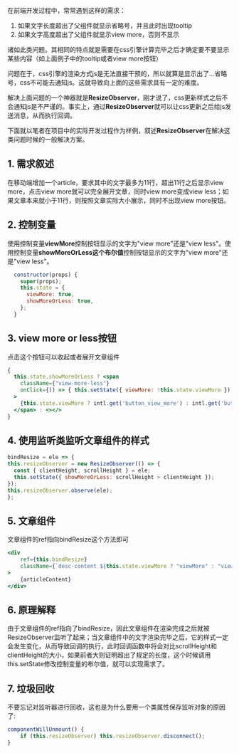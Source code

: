 在前端开发过程中，常常遇到这样的需求：

1. 如果文字长度超出了父组件就显示省略号，并且此时出现tooltip
2. 如果文字高度超出了父组件就显示view more，否则不显示

诸如此类问题。其相同的特点就是需要在css引擎计算完毕之后才确定要不要显示某些内容（如上面例子中的tooltip或者view more按钮）

问题在于，css引擎的渲染方式js是无法直接干预的，所以就算是显示出了...省略号，css不可能去通知js。这就导致向上面的这些需求具有一定的难度。

解决上面问题的一个神器就是**ResizeObserver**，刚才说了，css更新样式之后不会通知js是不严谨的。事实上，通过**ResizeObserver**就可以让css更新之后给js发送消息，从而执行回调。

下面就以笔者在项目中的实际开发过程作为样例，叙述**ResizeObserver**在解决这类问题时候的一般解决方案。

## 1. 需求叙述
在移动端增加一个article，要求其中的文字最多为11行，超出11行之后显示view more，点击view more就可以完全展开文章，同时view more变成view less；如果文章本来就小于11行，则按照文章实际大小展示，同时不出现view more按钮。

## 2. 控制变量
使用控制变量**viewMore**控制按钮显示的文字为"view more"还是"view less"。使用控制变量**showMoreOrLess这个布尔值**控制按钮显示的文字为"view more"还是"view less"。
```js
  constructor(props) {
    super(props);
    this.state = {
      viewMore: true,
      showMoreOrLess: true,
    };
  }
```

## 3. view more or less按钮
点击这个按钮可以收起或者展开文章组件
```jsx
{
  this.state.showMoreOrLess ? <span
    className={"view-more-less"}
    onClick={() => { this.setState({ viewMore: !this.state.viewMore }) }}
  >
    {this.state.viewMore ? intl.get('button_view_more') : intl.get('button_view_less')}
  </span> : <></>
}
```

## 4. 使用监听类监听文章组件的样式
```jsx
bindResize = ele => {
this.resizeObserver = new ResizeObserver(() => {
  const { clientHeight, scrollHeight } = ele;
  this.setState({ showMoreOrLess: scrollHeight > clientHeight });
});
this.resizeObserver.observe(ele);
};
```

## 5. 文章组件
文章组件的ref指向bindResize这个方法即可
```jsx
<div
    ref={this.bindResize}
    className={`desc-content ${this.state.viewMore ? "viewMore" : "viewLess"}`}
>
    {articleContent}
</div>
```

## 6. 原理解释
由于文章组件的ref指向了bindResize，因此文章组件在渲染完成之后就被ResizeObserver监听了起来；当文章组件中的文字渲染完毕之后，它的样式一定会发生变化，从而导致回调的执行，此时回调函数中将会对比scrollHeight和clientHeight的大小，如果前者大则证明超出了规定的长度，这个时候调用this.setState修改控制变量的布尔值，就可以实现需求了。

## 7. 垃圾回收
不要忘记对监听器进行回收，这也是为什么要用一个类属性保存监听对象的原因了:
```jsx
componentWillUnmount() {
    if (this.resizeObserver) this.resizeObserver.disconnect();
}
```